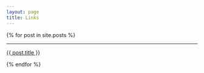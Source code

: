 ```yaml
---
layout: page
title: Links
---
```

<div class="main">
  {% for post in site.posts %}
<hr>
  <a href="{{ post.excerpt | remove: '<p>' | remove: '</p>' }}" class="button" target="_blank">{{ post.title }}</a>

  {% endfor %}
</div>
